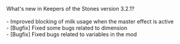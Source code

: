 What's new in Keepers of the Stones version 3.2.1?<br />
<br />- Improved blocking of milk usage when the master effect is active
<br />- [Bugfix] Fixed some bugs related to dimension
<br />- [Bugfix] Fixed bugs related to variables in the mod